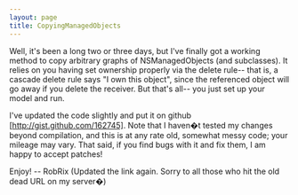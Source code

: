 ```yaml
---
layout: page
title: CopyingManagedObjects
---
```




Well, it's been a long two or three days, but I've finally got a working method to copy arbitrary graphs of NSManagedObjects (and subclasses). It relies on you having set ownership properly via the delete rule-- that is, a cascade delete rule says "I own this object", since the referenced object will go away if you delete the receiver. But that's all-- you just set up your model and run.

I've updated the code slightly and put it on github [http://gist.github.com/162745]. Note that I haven�t tested my changes beyond compilation, and this is at any rate old, somewhat messy code; your mileage may vary. That said, if you find bugs with it and fix them, I am happy to accept patches!

Enjoy! -- RobRix (Updated the link again. Sorry to all those who hit the old dead URL on my server�)

